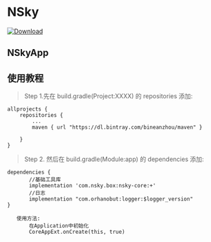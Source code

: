 # NSky 
[ ![Download](https://api.bintray.com/packages/bineanzhou/maven/com.nsky.box%3Acore/images/download.svg?version=1.0.1) ](https://bintray.com/bineanzhou/maven/com.nsky.box%3Acore/1.0.1/link)
## NSkyApp

## 使用教程

> Step 1.先在 build.gradle(Project:XXXX) 的 repositories 添加:

	allprojects {
		repositories {
			...
			maven { url "https://dl.bintray.com/bineanzhou/maven" }
			
		}
	}
> Step 2. 然后在 build.gradle(Module:app) 的 dependencies 添加:

   	dependencies {
   	       //基础工具库
           implementation 'com.nsky.box:nsky-core:+'
           //日志
           implementation "com.orhanobut:logger:$logger_version"
   	}
   
       使用方法:
           在Application中初始化
           CoreAppExt.onCreate(this, true)